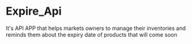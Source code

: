 # Expire_Api

It's API APP that helps markets owners to manage their inventories and reminds them about the expiry date of products that will come soon
